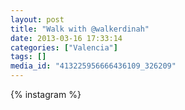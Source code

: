 ```yaml
---
layout: post
title: "Walk with @walkerdinah"
date: 2013-03-16 17:33:14
categories: ["Valencia"]
tags: []
media_id: "413225956666436109_326209"
---
```


{% instagram %}
